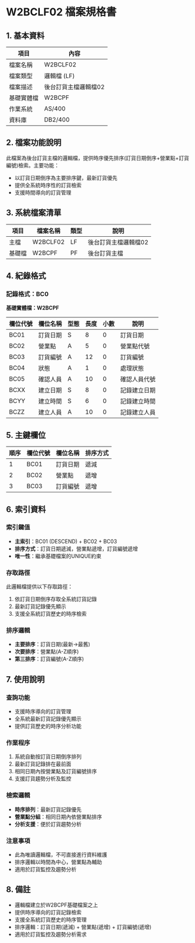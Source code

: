 # W2BCLF02 檔案規格書

## 1. 基本資料

| 項目 | 內容 |
|------|------|
| 檔案名稱 | W2BCLF02 |
| 檔案類型 | 邏輯檔 (LF) |
| 檔案描述 | 後台訂貨主檔邏輯檔02 |
| 基礎實體檔 | W2BCPF |
| 作業系統 | AS/400 |
| 資料庫 | DB2/400 |

## 2. 檔案功能說明

此檔案為後台訂貨主檔的邏輯檔，提供時序優先排序(訂貨日期倒序+營業點+訂貨編號)檢索。主要功能：
- 以訂貨日期倒序為主要排序鍵，最新訂貨優先
- 提供全系統時序性的訂貨檢索
- 支援時間導向的訂貨管理

## 3. 系統檔案清單

| 項目 | 檔案名稱 | 類型 | 說明 |
|------|----------|------|------|
| 主檔 | W2BCLF02 | LF | 後台訂貨主檔邏輯檔02 |
| 基礎檔 | W2BCPF | PF | 後台訂貨主檔 |

## 4. 紀錄格式

### 記錄格式：BC0
**基礎實體檔：W2BCPF**

| 欄位代號 | 欄位名稱 | 型態 | 長度 | 小數 | 說明 |
|----------|----------|------|------|------|------|
| BC01 | 訂貨日期 | S | 8 | 0 | 訂貨日期 |
| BC02 | 營業點 | A | 5 | 0 | 營業點代號 |
| BC03 | 訂貨編號 | A | 12 | 0 | 訂貨編號 |
| BC04 | 狀態 | A | 1 | 0 | 處理狀態 |
| BC05 | 確認人員 | A | 10 | 0 | 確認人員代號 |
| BCXX | 建立日期 | S | 8 | 0 | 記錄建立日期 |
| BCYY | 建立時間 | S | 6 | 0 | 記錄建立時間 |
| BCZZ | 建立人員 | A | 10 | 0 | 記錄建立人員 |

## 5. 主鍵欄位

| 順序 | 欄位代號 | 欄位名稱 | 排序方式 |
|------|----------|----------|----------|
| 1 | BC01 | 訂貨日期 | 遞減 |
| 2 | BC02 | 營業點 | 遞增 |
| 3 | BC03 | 訂貨編號 | 遞增 |

## 6. 索引資料

### 索引鍵值
- **主索引**：BC01 (DESCEND) + BC02 + BC03
- **排序方式**：訂貨日期遞減，營業點遞增，訂貨編號遞增
- **唯一性**：繼承基礎檔案的UNIQUE約束

### 存取路徑
此邏輯檔提供以下存取路徑：
1. 依訂貨日期倒序存取全系統訂貨記錄
2. 最新訂貨記錄優先顯示
3. 支援全系統訂貨歷史的時序檢索

### 排序邏輯
- **主要排序**：訂貨日期(最新→最舊)
- **次要排序**：營業點(A-Z順序)
- **第三排序**：訂貨編號(A-Z順序)

## 7. 使用說明

### 查詢功能
- 支援時序導向的訂貨管理
- 全系統最新訂貨記錄優先顯示
- 提供訂貨歷史的時序分析功能

### 作業程序
1. 系統自動按訂貨日期倒序排列
2. 最新訂貨記錄排在最前面
3. 相同日期內按營業點及訂貨編號排序
4. 支援訂貨趨勢分析及監控

### 檢索邏輯
- **時序排列**：最新訂貨記錄優先
- **營業點分組**：相同日期內依營業點排序
- **分析支援**：便於訂貨趨勢分析

### 注意事項
- 此為唯讀邏輯檔，不可直接進行資料維護
- 排序邏輯以時間為中心，營業點為輔助
- 適用於訂貨監控及趨勢分析

## 8. 備註

- 邏輯檔建立於W2BCPF基礎檔案之上
- 提供時序導向的訂貨記錄檢索
- 支援全系統訂貨歷史的時序管理
- 排序邏輯：訂貨日期(遞減) + 營業點(遞增) + 訂貨編號(遞增)
- 適用於訂貨監控及趨勢分析需求 